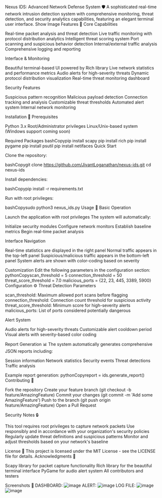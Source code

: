 Nexus IDS: Advanced Network Defense System 🛡️
A sophisticated real-time network intrusion detection system with comprehensive monitoring, threat detection, and security analytics capabilities, featuring an elegant terminal user interface.
Show Image
Features 🚀
Core Capabilities

Real-time packet analysis and threat detection
Live traffic monitoring with protocol distribution analytics
Intelligent threat scoring system
Port scanning and suspicious behavior detection
Internal/external traffic analysis
Comprehensive logging and reporting

Interface & Monitoring

Beautiful terminal-based UI powered by Rich library
Live network statistics and performance metrics
Audio alerts for high-severity threats
Dynamic protocol distribution visualization
Real-time threat monitoring dashboard

Security Features

Suspicious pattern recognition
Malicious payload detection
Connection tracking and analysis
Customizable threat thresholds
Automated alert system
Internal network monitoring

Installation 🔧
Prerequisites

Python 3.x
Root/Administrator privileges
Linux/Unix-based system (Windows support coming soon)

Required Packages
bashCopypip install scapy
pip install rich
pip install pygame
pip install psutil
pip install netifaces
Quick Start

Clone the repository:

bashCopygit clone https://github.com/JivantLoganathan/nexus-ids.git
cd nexus-ids

Install dependencies:

bashCopypip install -r requirements.txt

Run with root privileges:

bashCopysudo python3 nexus_ids.py
Usage 📖
Basic Operation

Launch the application with root privileges
The system will automatically:

Initialize security modules
Configure network monitors
Establish baseline metrics
Begin real-time packet analysis



Interface Navigation

Real-time statistics are displayed in the right panel
Normal traffic appears in the top-left panel
Suspicious/malicious traffic appears in the bottom-left panel
System alerts are shown with color-coding based on severity

Customization
Edit the following parameters in the configuration section:
pythonCopyscan_threshold = 5
connection_threshold = 50
threat_score_threshold = 7.0
malicious_ports = {22, 23, 445, 3389, 5900}
Configuration ⚙️
Threat Detection Parameters

scan_threshold: Maximum allowed port scans before flagging
connection_threshold: Connection count threshold for suspicious activity
threat_score_threshold: Minimum score for high-severity alerts
malicious_ports: List of ports considered potentially dangerous

Alert System

Audio alerts for high-severity threats
Customizable alert cooldown period
Visual alerts with severity-based color coding

Report Generation 📊
The system automatically generates comprehensive JSON reports including:

Session information
Network statistics
Security events
Threat detections
Traffic analysis

Example report generation:
pythonCopyreport = ids.generate_report()
Contributing 🤝

Fork the repository
Create your feature branch (git checkout -b feature/AmazingFeature)
Commit your changes (git commit -m 'Add some AmazingFeature')
Push to the branch (git push origin feature/AmazingFeature)
Open a Pull Request

Security Notes 🔒

This tool requires root privileges to capture network packets
Use responsibly and in accordance with your organization's security policies
Regularly update threat definitions and suspicious patterns
Monitor and adjust thresholds based on your network's baseline

License 📄
This project is licensed under the MIT License - see the LICENSE file for details.
Acknowledgments 🙏

Scapy library for packet capture functionality
Rich library for the beautiful terminal interface
PyGame for audio alert system
All contributors and testers


Screenshots 📸
DASHBOARD:
![image](https://github.com/user-attachments/assets/bf24ab70-72c2-4ec1-bcbe-7495f6abab09)
ALERT:
![image](https://github.com/user-attachments/assets/3fa1c71e-5a8d-4b66-8a5f-b3dbbd121abc)
LOG FILE:
![image](https://github.com/user-attachments/assets/6b5e6553-5818-4763-929c-c5f971f9a6b1)
![image](https://github.com/user-attachments/assets/1092563c-52bf-4014-9573-ffe4bb52ca93)




